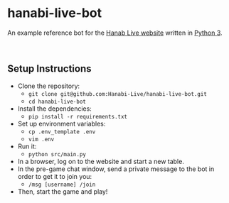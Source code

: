 # hanabi-live-bot

<!-- markdownlint-disable MD033 -->

An example reference bot for the [Hanab Live website](https://github.com/Zamiell/hanabi-live) written in [Python 3](https://www.python.org/).

<br>

## Setup Instructions

- Clone the repository:
  - `git clone git@github.com:Hanabi-Live/hanabi-live-bot.git`
  - `cd hanabi-live-bot`
- Install the dependencies:
  - `pip install -r requirements.txt`
- Set up environment variables:
  - `cp .env_template .env`
  - `vim .env`
- Run it:
  - `python src/main.py`
- In a browser, log on to the website and start a new table.
- In the pre-game chat window, send a private message to the bot in order to get it to join you:
  - `/msg [username] /join`
- Then, start the game and play!
